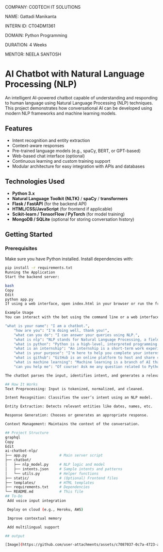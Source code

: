 COMPANY: CODTECH IT SOLUTIONS

NAME: Gattadi Manikanta

INTERN ID: CT04DM1361

DOMAIN: Python Programming

DURATION: 4 Weeks

MENTOR: NEELA SANTOSH

# AI Chatbot with Natural Language Processing (NLP)

An intelligent AI-powered chatbot capable of understanding and responding to human language using Natural Language Processing (NLP) techniques. This project demonstrates how conversational AI can be developed using modern NLP frameworks and machine learning models.

## Features

- Intent recognition and entity extraction
- Context-aware responses
- Pre-trained language models (e.g., spaCy, BERT, or GPT-based)
- Web-based chat interface (optional)
- Continuous learning and custom training support
- Modular architecture for easy integration with APIs and databases

## Technologies Used

- **Python 3.x**
- **Natural Language Toolkit (NLTK)** / **spaCy** / **transformers**
- **Flask / FastAPI** (for the backend API)
- **HTML/CSS/JavaScript** (for frontend if applicable)
- **Scikit-learn / TensorFlow / PyTorch** (for model training)
- **MongoDB / SQLite** (optional for storing conversation history)

## Getting Started

### Prerequisites

Make sure you have Python installed. Install dependencies with:

```bash
pip install -r requirements.txt
Running the Application
Start the backend server:

bash
Copy
Edit
python app.py
If using a web interface, open index.html in your browser or run the frontend development server.

Example Usage
You can interact with the bot using the command line or a web interface. Sample inputs:

"what is your name": "I am a chatbot.",
    "how are you": "I'm doing well, thank you!",
    "what can you do": "I can answer your queries using NLP.",
    "what is nlp": "NLP stands for Natural Language Processing, a field of AI that deals with human language.",
    "what is python": "Python is a high-level, interpreted programming language known for its readability and simplicity.",
    "what is an internship": "An internship is a short-term work experience that allows students to gain practical skills in a specific field.",
    "what is your purpose": "I'm here to help you complete your internship tasks and answer basic questions.",
    "what is github": "GitHub is an online platform to host and share code using Git version control.",
    "what is machine learning": "Machine learning is a branch of AI that enables systems to learn from data and improve over time.",
    "can you help me": "Of course! Ask me any question related to Python, the internship, or general concepts."

The chatbot parses the input, identifies intent, and generates a relevant response.

## How It Works
Text Preprocessing: Input is tokenized, normalized, and cleaned.

Intent Recognition: Classifies the user’s intent using an NLP model.

Entity Extraction: Detects relevant entities like dates, names, etc.

Response Generation: Chooses or generates an appropriate response.

Context Management: Maintains the context of the conversation.

## Project Structure
graphql
Copy
Edit
ai-chatbot-nlp/
├── app.py               # Main server script
├── chatbot/
│   ├── nlp_model.py     # NLP logic and model
│   ├── intents.json     # Sample intents and patterns
│   └── utils.py         # Helper functions
├── static/              # (Optional) Frontend files
├── templates/           # HTML templates
├── requirements.txt     # Dependencies
└── README.md            # This file
## To-Do
 Add voice input integration

 Deploy on cloud (e.g., Heroku, AWS)

 Improve contextual memory

 Add multilingual support

## output

[Image](https://github.com/user-attachments/assets/c7087037-0c7a-4723-a71f-03fde6dba1b8)

